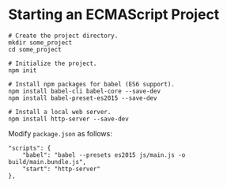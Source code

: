 Starting an ECMAScript Project
==============================

~~~~~~shell
# Create the project directory.
mkdir some_project
cd some_project

# Initialize the project.
npm init

# Install npm packages for babel (ES6 support).
npm install babel-cli babel-core --save-dev
npm install babel-preset-es2015 --save-dev

# Install a local web server.
npm install http-server --save-dev
~~~~~~

Modify `package.json` as follows:

~~~~~~shell
"scripts": {
    "babel": "babel --presets es2015 js/main.js -o build/main.bundle.js",
    "start": "http-server"
},
~~~~~~
